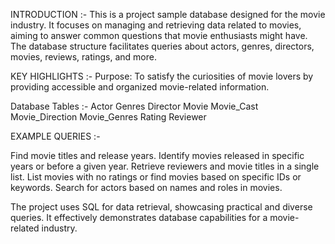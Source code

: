 INTRODUCTION :-
This is a project sample database designed for the movie industry.
It focuses on managing and retrieving data related to movies, aiming to answer common questions that movie enthusiasts might have.
The database structure facilitates queries about actors, genres, directors, movies, reviews, ratings, and more.

KEY HIGHLIGHTS :-
Purpose: To satisfy the curiosities of movie lovers by providing accessible and organized movie-related information.

Database Tables :-
Actor
Genres
Director
Movie
Movie_Cast
Movie_Direction
Movie_Genres
Rating
Reviewer

EXAMPLE QUERIES :-

Find movie titles and release years.
Identify movies released in specific years or before a given year.
Retrieve reviewers and movie titles in a single list.
List movies with no ratings or find movies based on specific IDs or keywords.
Search for actors based on names and roles in movies.

The project uses SQL for data retrieval, showcasing practical and diverse queries. It effectively demonstrates database capabilities for a movie-related industry.


